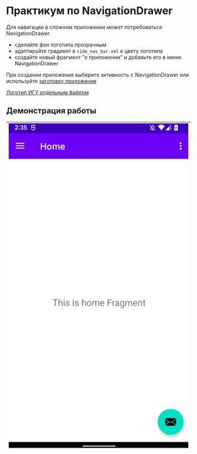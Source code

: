 # Практикум по NavigationDrawer

Для навигации в сложном приложении может потребоваться NavigationDrawer.

- сделайте фон логотипа прозрачным
- адаптируйте градиент в `side_nav_bar.xml` к цвету логотипа
- создайте новый фрагмент "о приложении" и добавьте его в меню NavigationDrawer

При создании приложения выберите активность с NavigationDrawer или используйте [заготовку приложения](https://github.com/ipetrushin/NavigationDrawerDemo)

[Логотип ИГУ отдельным файлом](https://github.com/ipetrushin/NavigationDrawerDemo/blob/master/app/src/main/res/drawable/isulogo.png)

## Демонстрация работы

| ![](raw/demo_gif_1.gif) |
| ----------------------- |

